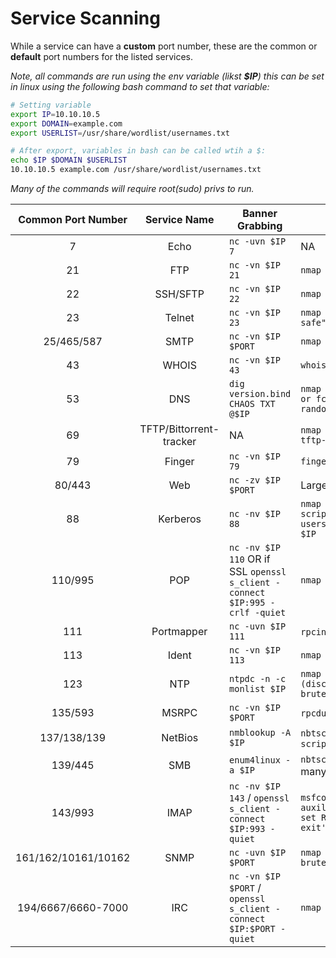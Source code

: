 # Service Scanning
While a service can have a **custom** port number, these are the common or **default** port numbers for the listed services.

*Note, all commands are run using the env variable (likst **$IP**) this can be set in linux using the following bash command to set that variable:*

```bash
# Setting variable
export IP=10.10.10.5
export DOMAIN=example.com
export USERLIST=/usr/share/wordlist/usernames.txt

# After export, variables in bash can be called wtih a $:
echo $IP $DOMAIN $USERLIST
10.10.10.5 example.com /usr/share/wordlist/usernames.txt
```

*Many of the commands will require root(sudo) privs to run.*

| Common Port Number | Service Name | Banner Grabbing | Basic enumeration |
| :-: | :-: | - | - |
| 7 | Echo | `nc -uvn $IP 7` | NA |
| 21 | FTP | `nc -vn $IP 21` | `nmap --script ftp-* -p 21 $IP` |
| 22 | SSH/SFTP| `nc -vn $IP 22` | `nmap -sC -sV --script ssh* -p 22 $IP` |
| 23 | Telnet| `nc -vn $IP 23` | `nmap -n -sV -Pn --script "*telnet* and safe" -p 23 $IP` |
| 25/465/587 | SMTP| `nc -vn $IP $PORT` | `nmap -p25 --script smtp-commands $IP` |
| 43 | WHOIS| `nc -vn $IP 43` | `whois -h $IP -p 43 "domain"` |
| 53 | DNS| `dig version.bind CHAOS TXT @$IP` | `nmap -n --script "(default and *dns*) or fcrdns or dns-srv-enum or dns-random-txid or dns-random-srcport" $IP` |
| 69 | TFTP/Bittorrent-tracker| NA | `nmap -n -Pn -sU -p69 -sV --script tftp-enum $IP` |
| 79 | Finger | `nc -vn $IP 79` | `finger @$IP` |
| 80/443 | Web | `nc -zv $IP $PORT` | Large Attack Surface, read Web section |
| 88 | Kerberos | `nc -nv $IP 88` | `nmap -p 88 --script=krb5-enum-users --script-args krb5-enum-users.realm="$Domain",userdb=$Userlist $IP` |
| 110/995 | POP | `nc -nv $IP 110` OR if SSL `openssl s_client -connect $IP:995 -crlf -quiet` | `nmap --script "pop* -sV -p $PORT $IP` |
| 111 | Portmapper | `nc -uvn $IP 111` | `rpcinfo $IP` `nmap -sSUC -p 111 $IP` |
| 113 | Ident | `nc -vn $IP 113` | `nmap -sC -sV -p 113 $IP` |
| 123 | NTP | `ntpdc -n -c monlist $IP` | `nmap -sU -sV --script "ntp* and (discovery or vuln) and not (dos or brute)" -p 123 $IP` |
| 135/593 | MSRPC | `nc -vn $IP $PORT` | `rpcdump.py -p $PORT $IP`(from impacket) |
| 137/138/139 | NetBios | `nmblookup -A $IP` | `nbtscan $IP/30` `nmap -sU -sV -T4 --script nbstat.nse -p 137 -Pn -n $IP` |
| 139/445 | SMB | `enum4linux -a $IP` | `nbtscan $IP` Huge attack surface, too many commands to list here |
| 143/993 | IMAP | `nc -nv $IP 143` / `openssl s_client -connect $IP:993 -quiet` | `msfconsole -q -x 'use auxiliary/scanner/imap/imap_version; set RHOSTS $IP; set RPORT 143; run; exit'` |
| 161/162/10161/10162 | SNMP | `nc -uvn $IP $PORT` | `nmap --script "snmp* and not snmp-brute" $IP` |
| 194/6667/6660-7000 | IRC | `nc -vn $IP $PORT` / `openssl s_client -connect $IP:$PORT -quiet` | `nmap -sV --script irc* -p $PORT $IP` |
